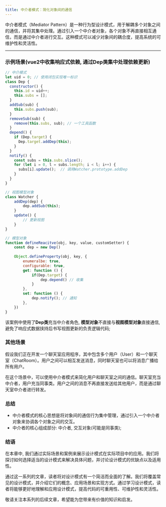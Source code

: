 ```yaml
---
title: 中介者模式：简化对象间的通信
---
```


中介者模式（Mediator Pattern）是一种行为型设计模式，用于解耦多个对象之间的通信，并将其集中处理。通过引入一个中介者对象，各个对象不再直接相互通信，而是通过中介者进行交互。这种模式可以减少对象间的耦合度，提高系统的可维护性和灵活性。

---

### 示例场景(vue2中收集响应式依赖, 通过Dep类集中处理依赖更新)

```javascript
// 中介模式
let uid = 0; // 使用闭包实现唯一标识
class Dep {
  constructor() {
    this.id = uid++;
    this.subs = [];
  }
  addSub(sub) {
    this.subs.push(sub);
  }
  removeSub(sub) {
    remove(this.subs, sub); // 一个工具函数
  }
  depend() {
    if (Dep.target) {
      Dep.target.addDep(this);
    }
  }
  notify() {
    const subs = this.subs.slice();
    for (let i = 0, l = subs.length; i < l; i++) {
      subs[i].update();  // 调用Watcher.prototype.addDep
    }
  }
}

// 视图模型对象
class Watcher {
    addDep(dep) {
        dep.addSub(this);
    }
    update() {
        // 更新视图
    }
}

// 模型对象
function defineReacitve(obj, key, value, customSetter) {
    const dep = new Dep()
    
    Object.defineProperty(obj, key, {
        enumeralbe: true,
        configurable: true,
        get: function () {
            if(Dep.target) {
                dep.depend() // 收集
            }
        },
        set: function () {
            dep.notify(); // 通知
        },
    })
}
```

该案例中使用了**Dep类**充当中介者角色, **模型对象**不直接与**视图模型对象**直接通信, 避免了响应式数据挟持后书写视图更新的负责逻辑代码;

### 其他场景

假设我们正在开发一个聊天室应用程序，其中包含多个用户（User）和一个聊天室（ChatRoom）。用户之间可以相互发送消息，同时聊天室也可以将消息广播给所有用户。

在这个场景中，可以使用中介者模式来简化用户和聊天室之间的通信。聊天室充当中介者，用户充当同事类。用户之间的消息不再直接发送给其他用户，而是通过聊天室中介者进行转发。

### 总结

- 中介者模式的核心思想是将对象间的通信行为集中管理，通过引入一个中介者对象来协调各个对象之间的交互。
- 中介者的核心组成部分: 中介者, 交互对象(可能是同事类);

### 结语

在本章中, 我们通过实际场景和案例来展示设计模式在实际项目中的应用。我们将探讨如何选择适当的设计模式来解决具体问题，并讨论设计模式的优缺点以及适用性。

通过这一系列的文章，读者将对设计模式有一个简洁而全面的了解。我们将覆盖常见的设计模式，并介绍它们的概念、应用场景和实现方式。通过学习设计模式，读者将能够更好地理解和应用设计模式，提高代码的可重用性、可维护性和灵活性。

敬请关注本系列的后续文章，希望能为您带来有价值的知识和启发。